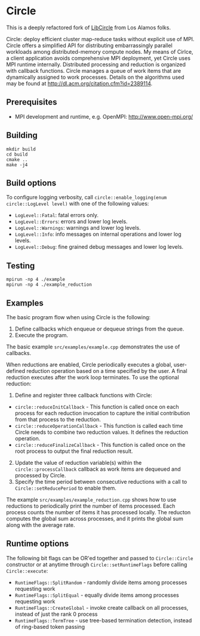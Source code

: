 # Circle

This is a deeply refactored fork of [LibCircle](https://github.com/hpc/libcircle) from Los Alamos folks.

Circle: deploy efficient cluster map-reduce tasks without explicit use of MPI. Circle offers a simplified API for distributing embarrassingly parallel workloads among distributed-memory compute nodes. My means of Cirlce, a client application avoids comprehensive MPI deployment, yet Circle uses MPI runtime internally. Distributed processing and reduction is organized with callback functions. Circle manages a queue of work items that are dynamically assigned to work processes. Details on the algorithms used may be found at <http://dl.acm.org/citation.cfm?id=2389114>.

## Prerequisites

* MPI development and runtime, e.g. OpenMPI: <http://www.open-mpi.org/>

## Building

```
mkdir build
cd build
cmake ..
make -j4
```

## Build options

To configure logging verbosity, call `circle::enable_logging(enum circle::LogLevel level)` with one of the following values:

* `LogLevel::Fatal`: fatal errors only.
* `LogLevel::Errors`: errors and lower log levels.
* `LogLevel::Warnings`: warnings and lower log levels.
* `LogLevel::Info`: info messages on internal operations and lower log levels.
* `LogLevel::Debug`: fine grained debug messages and lower log levels.

## Testing

```
mpirun -np 4 ./example
mpirun -np 4 ./example_reduction
```

## Examples

The basic program flow when using Circle is the following:

1. Define callbacks which enqueue or dequeue strings from the queue.
2. Execute the program.

The basic example `src/examples/example.cpp` demonstrates the use of callbacks.

When reductions are enabled, Circle periodically executes a global,
user-defined reduction operation based on a time specified by the user.
A final reduction executes after the work loop terminates.
To use the optional reduction:

1. Define and register three callback functions with Circle:
 * `circle::reduceInitCallback` - This function is called once on each process for each reduction invocation to capture the initial contribution from that process to the reduction.
 * `circle::reduceOperationCallback` - This function is called each time Circle needs to combine two reduction values.  It defines the reduction operation.
 * `circle::reduceFinalizeCallback` - This function is called once on the root process to output the final reduction result.
2. Update the value of reduction variable(s) within the `circle::processCallback` callback as work items are dequeued and processed by Circle.
3. Specify the time period between consecutive reductions with a call to `Circle::setReducePeriod` to enable them.

The example `src/examples/example_reduction.cpp` shows how to use reductions to periodically print
the number of items processed. Each process counts the number of items it has processed locally.
The reducton computes the global sum across processes, and it prints the global sum along with the average rate.

## Runtime options

The following bit flags can be OR'ed together and passed to `Circle::Circle` constructor or at anytime through `Circle::setRuntimeFlags` before
calling `Circle::execute`:

* `RuntimeFlags::SplitRandom` - randomly divide items among processes requesting work
* `RuntimeFlags::SplitEqual` - equally divide items among processes requesting work
* `RuntimeFlags::CreateGlobal` - invoke create callback on all processes, instead of just the rank 0 process
* `RuntimeFlags::TermTree` - use tree-based termination detection, instead of ring-based token passing

